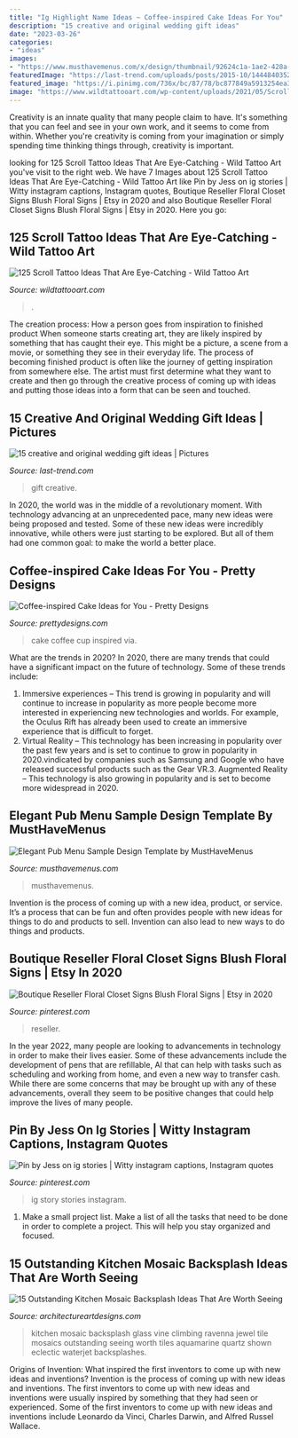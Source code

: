 ```yaml
---
title: "Ig Highlight Name Ideas ~ Coffee-inspired Cake Ideas For You"
description: "15 creative and original wedding gift ideas"
date: "2023-03-26"
categories:
- "ideas"
images:
- "https://www.musthavemenus.com/x/design/thumbnail/92624c1a-1ae2-428a-88e7-9d85e2215a06?width=500&amp;update=1603112989883"
featuredImage: "https://last-trend.com/uploads/posts/2015-10/1444840352_13.jpg"
featured_image: "https://i.pinimg.com/736x/bc/87/78/bc877849a5913254ea30aa0a31c146cb.jpg"
image: "https://www.wildtattooart.com/wp-content/uploads/2021/05/Scroll_Tattoos_23052119-768x955.jpg"
---
```



Creativity is an innate quality that many people claim to have. It's something that you can feel and see in your own work, and it seems to come from within. Whether you're creativity is coming from your imagination or simply spending time thinking things through, creativity is important.

	

		
looking for 125 Scroll Tattoo Ideas That Are Eye-Catching - Wild Tattoo Art you've visit to the right web. We have 7 Images about 125 Scroll Tattoo Ideas That Are Eye-Catching - Wild Tattoo Art like Pin by Jess on ig stories | Witty instagram captions, Instagram quotes, Boutique Reseller Floral Closet Signs Blush Floral Signs | Etsy in 2020 and also Boutique Reseller Floral Closet Signs Blush Floral Signs | Etsy in 2020. Here you go:
		
    
## 125 Scroll Tattoo Ideas That Are Eye-Catching - Wild Tattoo Art

<img loading=lazy src="https://www.wildtattooart.com/wp-content/uploads/2021/05/Scroll_Tattoos_23052119-768x955.jpg" onerror="this.onerror=null;this.src='https://tse1.mm.bing.net/th?id=OIP.1DCDzz4gdG6wV3R0W9x8oQHaJN&amp;pid=15.1';" alt="125 Scroll Tattoo Ideas That Are Eye-Catching - Wild Tattoo Art">

_Source: wildtattooart.com_

>. 

	

The creation process: How a person goes from inspiration to finished product
When someone starts creating art, they are likely inspired by something that has caught their eye. This might be a picture, a scene from a movie, or something they see in their everyday life. The process of becoming finished product is often like the journey of getting inspiration from somewhere else. The artist must first determine what they want to create and then go through the creative process of coming up with ideas and putting those ideas into a form that can be seen and touched.

    
## 15 Creative And Original Wedding Gift Ideas | Pictures

<img loading=lazy src="https://last-trend.com/uploads/posts/2015-10/1444840352_13.jpg" onerror="this.onerror=null;this.src='https://tse1.mm.bing.net/th?id=OIP.lgOXiK54eOCoTSKhQ8aGUAHaFj&amp;pid=15.1';" alt="15 creative and original wedding gift ideas | Pictures">

_Source: last-trend.com_

>gift creative. 

	

In 2020, the world was in the middle of a revolutionary moment. With technology advancing at an unprecedented pace, many new ideas were being proposed and tested. Some of these new ideas were incredibly innovative, while others were just starting to be explored. But all of them had one common goal: to make the world a better place.

    
## Coffee-inspired Cake Ideas For You - Pretty Designs

<img loading=lazy src="https://www.prettydesigns.com/wp-content/uploads/2015/01/Delicious-Coffee-Cup-Cake.jpg" onerror="this.onerror=null;this.src='https://tse2.mm.bing.net/th?id=OIP.w4xI5t7u7Vxd0AJtCzmg_AHaJ3&amp;pid=15.1';" alt="Coffee-inspired Cake Ideas for You - Pretty Designs">

_Source: prettydesigns.com_

>cake coffee cup inspired via. 

	

What are the trends in 2020?
In 2020, there are many trends that could have a significant impact on the future of technology. Some of these trends include:
1. Immersive experiences – This trend is growing in popularity and will continue to increase in popularity as more people become more interested in experiencing new technologies and worlds. For example, the Oculus Rift has already been used to create an immersive experience that is difficult to forget.
2. Virtual Reality – This technology has been increasing in popularity over the past few years and is set to continue to grow in popularity in 2020.vindicated by companies such as Samsung and Google who have released successful products such as the Gear VR.3. Augmented Reality – This technology is also growing in popularity and is set to become more widespread in 2020.

    
## Elegant Pub Menu Sample Design Template By MustHaveMenus

<img loading=lazy src="https://www.musthavemenus.com/x/design/thumbnail/92624c1a-1ae2-428a-88e7-9d85e2215a06?width=500&amp;update=1603112989883" onerror="this.onerror=null;this.src='https://tse2.mm.bing.net/th?id=OIP.1U8rYmcBCjJLL4xev6g2igHaMD&amp;pid=15.1';" alt="Elegant Pub Menu Sample Design Template by MustHaveMenus">

_Source: musthavemenus.com_

>musthavemenus. 

	

Invention is the process of coming up with a new idea, product, or service. It’s a process that can be fun and often provides people with new ideas for things to do and products to sell. Invention can also lead to new ways to do things and products.

    
## Boutique Reseller Floral Closet Signs Blush Floral Signs | Etsy In 2020

<img loading=lazy src="https://i.pinimg.com/736x/bc/87/78/bc877849a5913254ea30aa0a31c146cb.jpg" onerror="this.onerror=null;this.src='https://tse3.mm.bing.net/th?id=OIP.WOnO7iaJNl59yxgGy2juvAHaLH&amp;pid=15.1';" alt="Boutique Reseller Floral Closet Signs Blush Floral Signs | Etsy in 2020">

_Source: pinterest.com_

>reseller. 

	

In the year 2022, many people are looking to advancements in technology in order to make their lives easier. Some of these advancements include the development of pens that are refillable, AI that can help with tasks such as scheduling and working from home, and even a new way to transfer cash. While there are some concerns that may be brought up with any of these advancements, overall they seem to be positive changes that could help improve the lives of many people.

    
## Pin By Jess On Ig Stories | Witty Instagram Captions, Instagram Quotes

<img loading=lazy src="https://i.pinimg.com/originals/01/52/5b/01525b0dbf131af3679b492896a6be4c.jpg" onerror="this.onerror=null;this.src='https://tse2.mm.bing.net/th?id=OIP.Ew8Y0Ng4L9AC36KSz_lCsgHaNK&amp;pid=15.1';" alt="Pin by Jess on ig stories | Witty instagram captions, Instagram quotes">

_Source: pinterest.com_

>ig story stories instagram. 

	

1. Make a small project list. Make a list of all the tasks that need to be done in order to complete a project. This will help you stay organized and focused. 

    
## 15 Outstanding Kitchen Mosaic Backsplash Ideas That Are Worth Seeing

<img loading=lazy src="https://www.architectureartdesigns.com/wp-content/uploads/2017/12/14-10-630x472.jpg" onerror="this.onerror=null;this.src='https://tse2.mm.bing.net/th?id=OIP.JAqTeGAdSy1w1U6eFymbQAHaFj&amp;pid=15.1';" alt="15 Outstanding Kitchen Mosaic Backsplash Ideas That Are Worth Seeing">

_Source: architectureartdesigns.com_

>kitchen mosaic backsplash glass vine climbing ravenna jewel tile mosaics outstanding seeing worth tiles aquamarine quartz shown eclectic waterjet backsplashes. 

	

Origins of Invention: What inspired the first inventors to come up with new ideas and inventions?
Invention is the process of coming up with new ideas and inventions. The first inventors to come up with new ideas and inventions were usually inspired by something that they had seen or experienced. Some of the first inventors to come up with new ideas and inventions include Leonardo da Vinci, Charles Darwin, and Alfred Russel Wallace.

